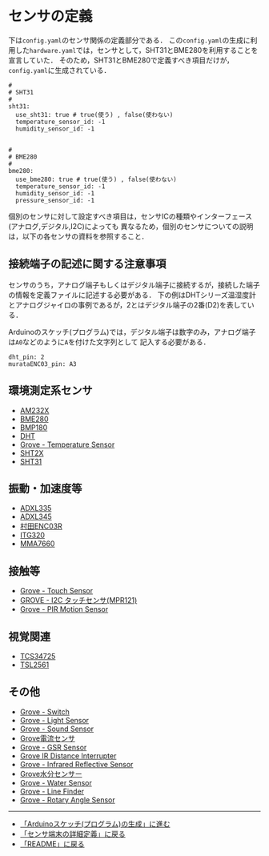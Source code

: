 # センサの定義


下は``config.yaml``のセンサ関係の定義部分である．
この``config.yaml``の生成に利用した``hardware.yaml``では，センサとして，SHT31とBME280を利用することを宣言していた．
そのため，SHT31とBME280で定義すべき項目だけが，``config.yaml``に生成されている．
```
#
# SHT31
#
sht31:
  use_sht31: true # true(使う) , false(使わない)
  temperature_sensor_id: -1
  humidity_sensor_id: -1


#
# BME280
#
bme280:
  use_bme280: true # true(使う) , false(使わない)
  temperature_sensor_id: -1
  humidity_sensor_id: -1
  pressure_sensor_id: -1
```

個別のセンサに対して設定すべき項目は，センサICの種類やインターフェース(アナログ,デジタル,I2C)によっても
異なるため，個別のセンサについての説明は，以下の各センサの資料を参照すること．

## 接続端子の記述に関する注意事項
センサのうち，アナログ端子もしくはデジタル端子に接続するが，接続した端子の情報を定義ファイルに記述する必要がある．
下の例はDHTシリーズ温湿度計とアナログジャイロの事例であるが，2とはデジタル端子の2番(D2)を表している．

Arduinoのスケッチ(プログラム)では，デジタル端子は数字のみ，アナログ端子は``A0``などのように``A``を付けた文字列として
記入する必要がある．

```
dht_pin: 2
murataENC03_pin: A3
```


## 環境測定系センサ

- [AM232X](sensors/AM232X.md)
- [BME280](sensors/BME280.md)
- [BMP180](sensors/BMP180.md)
- [DHT](sensors/DHT.md)
- [Grove - Temperature Sensor](sensors/Grove_Thermistor.md)
- [SHT2X](sensors/SHT2x.md)
- [SHT31](sensors/SHT31.md)


## 振動・加速度等

- [ADXL335](sensors/ADXL335.md)
- [ADXL345](sensors/ADXL345.md)
- [村田ENC03R](sensors/ENC03R.md)
- [ITG320](sensors/ITG3200.md)
- [MMA7660](sensors/MMA7660.md)


## 接触等

- [Grove - Touch Sensor](sensors/DigitalTouchSensor.md)
- [GROVE - I2C タッチセンサ(MPR121)](sensors/GroveI2cTouch.md)
- [Grove - PIR Motion Sensor](sensors/PIR_Sensor.md)


## 視覚関連

- [TCS34725](sensors/TCS34725.md)
- [TSL2561](sensors/TSL2561.md)


## その他

- [Grove - Switch](sensors/DigitalSwitch.md)
- [Grove - Light Sensor](sensors/Grove_Analog_Light.md)
- [Grove - Sound Sensor](sensors/Grove_Analog_Sound.md)
- [Grove電流センサ](sensors/Grove_Current.md)
- [Grove - GSR Sensor](sensors/Grove_GSR.md)
- [Grove IR Distance Interrupter](sensors/Grove_IR_Distance_Interrupter.md)
- [Grove - Infrared Reflective Sensor](sensors/Grove_IR_Refrective_Sensor.md)
- [Grove水分センサー](sensors/Grove_Moisture.md)
- [Grove - Water Sensor](sensors/Grove_Water.md)
- [Grove - Line Finder](sensors/GroveLineFinder.md)
- [Grove - Rotary Angle Sensor](sensors/Rotary_Angle.md)



***
- [「Arduinoスケッチ(プログラム)の生成」に進む](CodeGeneration.md)
- [「センサ端末の詳細定義」に戻る](TotalDefinition.md)
- [「README」に戻る](../README.md)